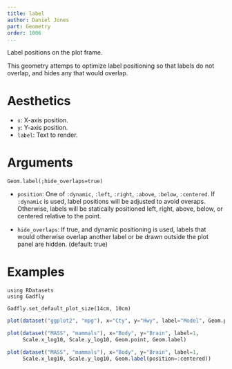 ```yaml
---
title: label
author: Daniel Jones
part: Geometry
order: 1006
...
```


Label positions on the plot frame.

This geometry attemps to optimize label positioning so that labels do not
overlap, and hides any that would overlap.

# Aesthetics

  * `x`: X-axis position.
  * `y`: Y-axis position.
  * `label`: Text to render.

# Arguments

```{.julia execute="false"}
Geom.label(;hide_overlaps=true)
```

  * `position`: One of `:dynamic`, `:left`, `:right`, `:above`, `:below`,
    `:centered`. If `:dynamic` is used, label positions will be adjusted to
    avoid overaps. Otherwise, labels will be statically positioned left, right,
    above, below, or centered relative to the point.

  * `hide_overlaps`: If true, and dynamic positioning is used, labels that would
    otherwise overlap another label or be drawn outside the plot panel are
    hidden. (default: true)


# Examples


```{.julia hide="true" results="none"}
using RDatasets
using Gadfly

Gadfly.set_default_plot_size(14cm, 10cm)
```


```julia
plot(dataset("ggplot2", "mpg"), x="Cty", y="Hwy", label="Model", Geom.point, Geom.label)
```


```julia
plot(dataset("MASS", "mammals"), x="Body", y="Brain", label=1,
     Scale.x_log10, Scale.y_log10, Geom.point, Geom.label)
```

```julia
plot(dataset("MASS", "mammals"), x="Body", y="Brain", label=1,
     Scale.x_log10, Scale.y_log10, Geom.label(position=:centered))
```
